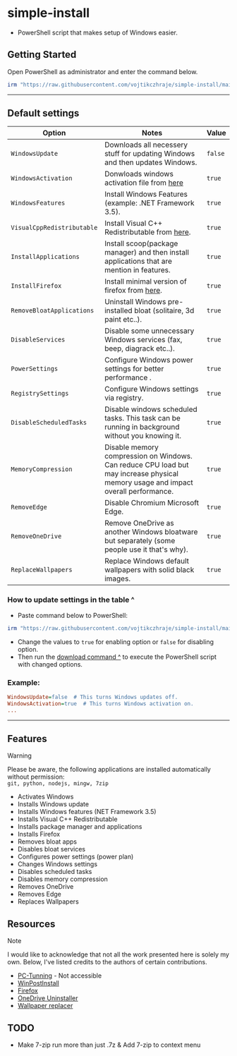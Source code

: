 # simple-install
- PowerShell script that makes setup of Windows easier.

## Getting Started
Open PowerShell as administrator and enter the command below. <br />
```powershell
irm "https://raw.githubusercontent.com/vojtikczhraje/simple-install/main/simple-install.ps1" | iex
```
---
## Default settings

| Option | Notes | Value |
|----------|----------|----------|
| `WindowsUpdate` | Downloads all necessery stuff for updating Windows and then updates Windows. | `false` |
| `WindowsActivation` | Donwloads windows activation file from [here](https://github.com/massgravel/Microsoft-Activation-Scripts) | `true` |
| `WindowsFeatures` | Install Windows Features (example: .NET Framework 3.5). | `true` |
| `VisualCppRedistributable` | Install Visual C++ Redistributable from [here](https://github.com/abbodi1406/vcredist). | `true` |
| `InstallApplications` | Install scoop(package manager) and then install applications that are mention in features. | `true` |
| `InstallFirefox` | Install minimal version of firefox from [here](https://github.com/amitxv/firefox). | `true` |
| `RemoveBloatApplications` | Uninstall Windows pre-installed bloat (solitaire, 3d paint etc..). | `true` |
| `DisableServices` | Disable some unnecessary Windows services (fax, beep, diagrack etc..). | `true` |
| `PowerSettings` | Configure Windows power settings for better performance .| `true` |
| `RegistrySettings` | Configure Windows settings via registry. | `true` |
| `DisableScheduledTasks` | Disable windows scheduled tasks. This task can be running in background without you knowing it. | `true` |
| `MemoryCompression ` | Disable memory compression on Windows. Can reduce CPU load but may increase physical memory usage and impact overall performance. | `true` |
| `RemoveEdge ` | Disable Chromium Microsoft Edge. | `true` |
| `RemoveOneDrive ` | Remove OneDrive as another Windows bloatware but separately (some people use it that's why). | `true` |
| `ReplaceWallpapers ` | Replace Windows default wallpapers with solid black images. | `true` |

### How to update settings in the table ^
- Paste command below to PowerShell:
```powershell
irm "https://raw.githubusercontent.com/vojtikczhraje/simple-install/main/config.ini" -OutFile "C:\config.ini"; C:\config.ini
```

- Change the values to `true` for enabling option or `false` for disabling option.
- Then run the [download command ^](#getting-started) to execute the PowerShell script with changed options.

### Example:
```ini
WindowsUpdate=false  # This turns Windows updates off.
WindowsActivation=true  # This turns Windows activation on.
...
```

---

## Features
> [!WARNING]  
> Please be aware, the following applications are installed automatically without permission: <br />
> `git, python, nodejs, mingw, 7zip`
- Activates Windows
- Installs Windows update
- Installs Windows features (NET Framework 3.5)
- Installs Visual C++ Redistributable
- Installs package manager and applications
- Installs Firefox
- Removes bloat apps
- Disables bloat services
- Configures power settings (power plan)
- Changes Windows settings
- Disables scheduled tasks
- Disables memory compression
- Removes OneDrive
- Removes Edge
- Replaces Wallpapers

  

## Resources
> [!NOTE]  
> I would like to acknowledge that not all the work presented here is solely my own. Below, I've listed credits to the authors of certain contributions.
- [PC-Tunning](https://github.com/amitxv/PC-Tuning) - Not accessible 
- [WinPostInstall](https://github.com/jhx0/WinPostInstall)
- [Firefox](https://github.com/amitxv/firefox)
- [OneDrive Uninstaller](https://github.com/ionuttbara/one-drive-uninstaller)
- [Wallpaper replacer](https://github.com/amitxv/win-wallpaper)


## TODO
- Make 7-zip run more than just .7z & Add 7-zip to context menu
